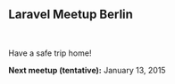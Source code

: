## Laravel Meetup Berlin

<br>

Have a safe trip home!

**Next meetup (tentative):** January 13, 2015
